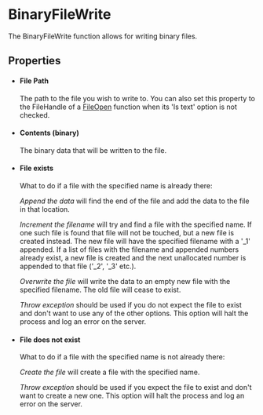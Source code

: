 BinaryFileWrite
===============

The BinaryFileWrite function allows for writing binary files.

Properties
----------

-  #### File Path

    The path to the file you wish to write to. You can also set this property to the FileHandle 
    of a [FileOpen](../FileOpen/) function when its 'Is text' option is not checked.

-  #### Contents (binary)

    The binary data that will be written to the file.

-  #### File exists

    What to do if a file with the specified name is already there:

    *Append the data* will find the end of the file and add the data to the
    file in that location.

    *Increment the filename* will try and find a file with the specified name. 
    If one such file is found that file will not be touched, but a new file is created
    instead. The new file will have the specified filename with a '\_1'
    appended. If a list of files with the filename and appended numbers
    already exist, a new file is created and the next unallocated number
    is appended to that file ('\_2', '\_3' etc.).

    *Overwrite the file* will write the data to an empty new file with the specified
    filename. The old file will cease to exist.

    *Throw exception* should be used if you do not expect the file to exist and don't 
    want to use any of the other options. This option will halt the process and log an
    error on the server.

- #### File does not exist

    What to do if a file with the specified name is not already there:

    *Create the file* will create a file with the specified name.

    *Throw exception* should be used if you expect the file to exist and don't 
    want to create a new one. This option will halt the process and log an error on the server.
